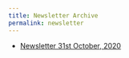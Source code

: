 ```yaml
---
title: Newsletter Archive
permalink: newsletter
---
```


* [Newsletter 31st October, 2020](https://google.com)